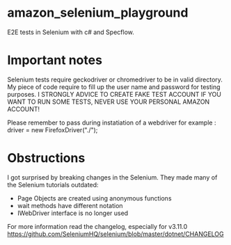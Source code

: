 # amazon_selenium_playground
E2E tests in Selenium with c# and Specflow.

# Important notes
Selenium tests require geckodriver or chromedriver to be in valid directory.
My piece of code require to fill up the user name and password for testing purposes.
I STRONGLY ADVICE TO CREATE FAKE TEST ACCOUNT IF YOU WANT TO RUN SOME TESTS, NEVER USE YOUR PERSONAL AMAZON ACCOUNT!

Please remember to pass during instatiation of a webdriver for example :
driver = new FirefoxDriver("./");

# Obstructions
I got surprised by breaking changes in the Selenium. They made many of the Selenium tutorials outdated:
- Page Objects are created using anonymous functions 
- wait methods have different notation
- IWebDriver interface is no longer used

For more information read the changelog, especially for v3.11.0
https://github.com/SeleniumHQ/selenium/blob/master/dotnet/CHANGELOG
